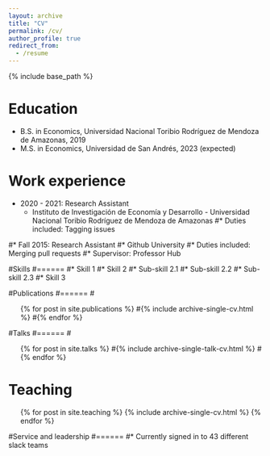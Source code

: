 ```yaml
---
layout: archive
title: "CV"
permalink: /cv/
author_profile: true
redirect_from:
  - /resume
---
```


{% include base_path %}

Education
======
* B.S. in Economics, Universidad Nacional Toribio Rodríguez de Mendoza de Amazonas, 2019
* M.S. in Economics, Universidad de San Andrés, 2023 (expected)

Work experience
======
* 2020 - 2021: Research Assistant
  * Instituto de Investigación de Economía y Desarrollo - Universidad Nacional Toribio Rodríguez de Mendoza de Amazonas
#* Duties included: Tagging issues

#* Fall 2015: Research Assistant
#* Github University
#* Duties included: Merging pull requests
#* Supervisor: Professor Hub
  
#Skills
#======
#* Skill 1
#* Skill 2
#* Sub-skill 2.1
#* Sub-skill 2.2
#* Sub-skill 2.3
#* Skill 3

#Publications
#======
#<ul>{% for post in site.publications %}
#{% include archive-single-cv.html %}
#{% endfor %}</ul>
  
#Talks
#======
#<ul>{% for post in site.talks %}
#{% include archive-single-talk-cv.html %}
#{% endfor %}</ul>
  
Teaching
======
  <ul>{% for post in site.teaching %}
    {% include archive-single-cv.html %}
  {% endfor %}</ul>
  
#Service and leadership
#======
#* Currently signed in to 43 different slack teams
